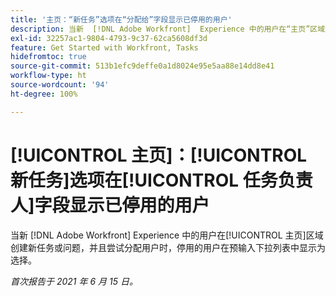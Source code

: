 ```yaml
---
title: '主页：“新任务”选项在“分配给”字段显示已停用的用户'
description: 当新  [!DNL Adobe Workfront]  Experience 中的用户在“主页”区域创建新任务或问题，并且尝试分配用户时，停用的用户在[!UICONTROL 预输入]下拉列表中显示为选择。
exl-id: 32257ac1-9804-4793-9c37-62ca5608df3d
feature: Get Started with Workfront, Tasks
hidefromtoc: true
source-git-commit: 513b1efc9deffe0a1d8024e95e5aa88e14dd8e41
workflow-type: ht
source-wordcount: '94'
ht-degree: 100%

---
```


# [!UICONTROL 主页]：[!UICONTROL 新任务]选项在[!UICONTROL 任务负责人]字段显示已停用的用户

<!--Valid issue, won't fix-->

当新 [!DNL Adobe Workfront] Experience 中的用户在[!UICONTROL 主页]区域创建新任务或问题，并且尝试分配用户时，停用的用户在预输入下拉列表中显示为选择。

_首次报告于 2021 年 6 月 15 日。_
